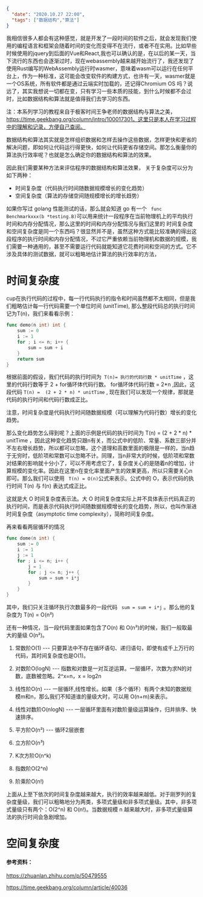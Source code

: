 ```json
{
  "date": "2020.10.27 22:00",
  "tags": ["数据结构","算法"]
}
```



我相信很多人都会有这种感觉，就是开发了一段时间的软件之后，就会发现我们使用的编程语言和框架会随着时间的变化而变得不在流行，或者不在实用。比如早些时候使用的jquery到后面的Vue和React,我也可以确认的是，在以后的某一天，当下流行的东西也会逐渐过时，现在webassembly越来越开始流行了，我还发现了使用Rust编写的WebAssembly运行时wasmer，意味着wasm可以运行在任何平台上，作为一种标准，这可能会改变软件的构建方式，也许有一天，wasmer就是一个OS系统，所有软件都是通过云端实时加载的，还记得Chromium OS 吗？说远了，其实我想说一切都在变，只有学习一些本质的技能，到什么时候都不会过时，比如数据结构和算法就是值得我们去学习的东西。



注：本系列学习的教程来自于极客时间王争老师的数据结构与算法之美，https://time.geekbang.org/column/intro/100017301。这里只是本人在学习过程中的理解和记录，方便自己查阅。



数据结构和算法其实就是怎样组织数据和怎样去操作这些数据，怎样更快和更省的解决问题，即如何让代码运行得更快，如何让代码更省存储空间。那怎么衡量你的算法执行效率呢？也就是怎么确定你的数据结构和算法的效果。

因此我们需要某种方法来评估程序的数据结构和算法效果， 关于复杂度可以分为如下两种：

- 时间复杂度（代码执行时间随数据规模增长的变化趋势）
- 空间复杂度（算法的存储空间随规模增长的增长趋势）

如果你写过 golang 性能测试的话，那么就会知道 go 有一个 ``` func Benchmarkxxx(b *testing.B)```可以用来统计一段程序在当前物理机上的平均执行时间和内存分配情况，那么这里的时间和内存分配情况与我们这里的 时间复杂度和空间复杂度是同一个东西吗？很显然并不是，虽然这种方式能比较准确的得出这段程序的执行时间和内存分配情况，不过它严重依赖当前物理机和数据的规模，我们需要一种通用的，甚至不需要运行代码就能知道它花费时间和空间的方式。它不涉及具体的测试数据，就可以粗略地估计算法的执行效率的方法，

# 时间复杂度

cup在执行代码的过程中，每一行代码执行的指令和时间虽然都不太相同，但是我们粗略估计每一行代码需要一个单位时间 (unitTime),    那么整段代码总的执行时间记为T(n)，我们来看看示例：

```go
func demo(n int) int {
	sum := 0
	i := 1
	for ; i <= n; i++ {
		sum = sum + i
	}
	return sum
}
```

根据前面的假设，我们代码的执行时间为```  T(n)= 执行的代码行数 * unitTime ``` ，这里的代码行数等于 2 + for循环体代码行数。 for循环体代码行数 = 2*n ,因此，这段代码 ``` T(n) =  (2 + 2 * n) * unitTime ``` , 现在我们可以发现一个规律，那就是代码的执行时间和代码行数成正比。

注意，时间复杂度是代码执行时间随数据规模（可以理解为代码行数）增长的变化趋势。

那么变化趋势怎么得到呢？上面的示例是代码的执行时间为 T(n) =   (2 + 2 * n)  *  unitTime ，因此这种变化趋势只跟n有关，而公式中的低阶、常量、系数三部分并不左右增长趋势，所以都可以忽略，这个道理和高数里面的极限是一样的，当n趋于无穷时，低阶项和常数可以忽略不计。同理，当n非常大的时候，低阶项和常数对结果的影响就十分小了，可以不用考虑它了，复杂度关心的是随着n的增加，计算规模的变化率。因此在这里n在变化率里面产生的效果更高，所以只需要关心n即可。那么我们可以使用 ``` T(n) = O(n)```公式来表示。公式中的 O，表示代码的执行时间 T(n) 与 f(n) 表达式成正比。

这就是大 O 时间复杂度表示法。大 O 时间复杂度实际上并不具体表示代码真正的执行时间，而是表示代码执行时间随数据规模增长的变化趋势，所以，也叫作渐进时间复杂度（asymptotic time complexity），简称时间复杂度。

再来看看两层循环的情况

```go
func dome(n int) {
	sum := 0
	i := 1
	j := 1
	for ; i <= n; i++ {
		j = 1
		for ; j <= n; j++ {
			sum = sum + i*j
		}
	}
}
```



其中，我们只关注循环执行次数最多的一段代码 ``` sum = sum + i*j``` 。那么他的复杂度为 T(n) = O(n²)

还有一种情况，当一段代码里面如果包含了O(n) 和 O(n²)的时候，我们一般取最大的量级 O(n²)。



1. 常数阶O(1)   ---  只要算法中不存在循环语句、递归语句，即使有成千上万行的代码，其时间复杂度也是Ο(1)。

2. 对数阶O(logN)   --- 指数和对数是一对互逆运算。一层循环，次数为求N的对数，底数被忽略。2^x=n，x = log2n

3. 线性阶O(n)  --- 一层循环,线性增长。如果（多个循环）有两个未知的数据规模m和n，那么我们不知道谁的量级大时，可以用 O(n+m)来表示。 

4. 线性对数阶O(nlogN) --- 一层循环里面有对数阶量级运算操作，归并排序、快速排序。

5. 平方阶O(n²)  --- 循环2层嵌套

6. 立方阶O(n³)

7. K次方阶O(n^k)

8. 指数阶O(2^n)

9. 阶乘阶O(n!)

上面从上至下依次的时间复杂度越来越大，执行的效率越来越低。对于刚罗列的复杂度量级，我们可以粗略地分为两类，多项式量级和非多项式量级。其中，非多项式量级只有两个：O(2^n) 和 O(n!)。当数据规模 n 越来越大时，非多项式量级算法的执行时间会急剧增加。







# 空间复杂度



#### 参考资料：

https://zhuanlan.zhihu.com/p/50479555

https://time.geekbang.org/column/article/40036

